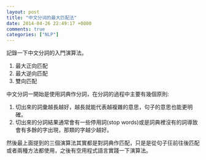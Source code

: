 ```yaml
---
layout: post
title: "中文分词的最大匹配法"
date: 2014-04-26 22:49:17 +0800
comments: true
categories: ["NLP"]
---
```


記錄一下中文分詞的入門演算法。  
1. 最大正向匹配
2. 最大逆向匹配
3. 雙向匹配
<!-- more -->

中文分詞一開始是使用詞典作分詞，在分詞的過程中主要有幾個原則:    
1. 切出來的詞彙越長越好，越長就能代表越複雜的意思，句子的意思也能更明確。  
2. 切出來的分詞結果通常會有一些停用詞(stop words)或是詞典裡沒有的詞導致會有多餘的字出現，那類的字越少越好。

然後最上面提到的三個演算法其實都是對詞典作匹配，只是是從句子彺前往後匹配或者兩種方法都使用，之後有空用程式語言實踐一下演算法。
